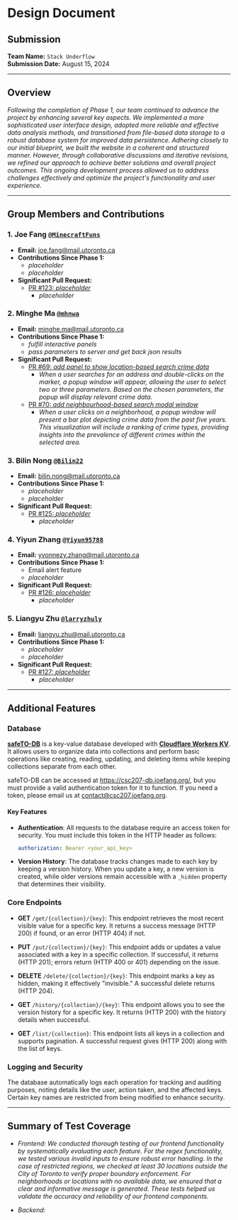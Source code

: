 # Design Document

## Submission

**Team Name:** `Stack Underflow`  
**Submission Date:** August 15, 2024

---

## Overview

*Following the completion of Phase 1, our team continued to advance the project by enhancing several key aspects. We implemented a more sophisticated user interface design, adopted more reliable and effective data analysis methods, and transitioned from file-based data storage to a robust database system for improved data persistence. 
Adhering closely to our initial blueprint, we built the website in a coherent and structured manner. However, through collaborative discussions and iterative revisions, we refined our approach to achieve better solutions and overall project outcomes. This ongoing development process allowed us to address challenges effectively and optimize the project's functionality and user experience.*

---

## Group Members and Contributions

### 1. Joe Fang [`@MinecraftFuns`](https://github.com/MinecraftFuns)

- **Email:** <joe.fang@mail.utoronto.ca>
- **Contributions Since Phase 1:**
  - *placeholder*
  - *placeholder*
- **Significant Pull Request:**
  - [PR #123: *placeholder*](https://github.com/MinecraftFuns/project/pull/123)
    - *placeholder*

### 2. Minghe Ma [`@mhnwa`](https://github.com/mhnwa)

- **Email:** <minghe.ma@mail.utoronto.ca>
- **Contributions Since Phase 1:**
  - *fulfill interactive panels*
  - *pass parameters to server and get back json results*
- **Significant Pull Request:**
  - [PR #69: *add panel to show location-based search crime data*](https://github.com/CSC207-2024/safeTO/pull/69)
    - *When a user searches for an address and double-clicks on the marker, a popup window will appear, allowing the user to select two or three parameters. Based on the chosen parameters, the popup will display relevant crime data.*
  - [PR #70: *add neighbourhood-based search modal window*](https://github.com/CSC207-2024/safeTO/pull/70)
    - *When a user clicks on a neighborhood, a popup window will present a bar plot depicting crime data from the past five years. This visualization will include a ranking of crime types, providing insights into the prevalence of different crimes within the selected area.*

### 3. Bilin Nong [`@Bilin22`](https://github.com/Bilin22)

- **Email:** <bilin.nong@mail.utoronto.ca>
- **Contributions Since Phase 1:**
  - *placeholder*
  - *placeholder*
- **Significant Pull Request:**
  - [PR #125: *placeholder*](https://github.com/Bilin22/project/pull/125)
    - *placeholder*

### 4. Yiyun Zhang [`@Yiyun95788`](https://github.com/Yiyun95788)

- **Email:** <yvonnezy.zhang@mail.utoronto.ca>
- **Contributions Since Phase 1:**
  - Email alert feature
  - *placeholder*
- **Significant Pull Request:**
  - [PR #126: *placeholder*](https://github.com/Yiyun95788/project/pull/126)
    - *placeholder*

### 5. Liangyu Zhu [`@larryzhuly`](https://github.com/larryzhuly)

- **Email:** <liangyu.zhu@mail.utoronto.ca>
- **Contributions Since Phase 1:**
  - *placeholder*
  - *placeholder*
- **Significant Pull Request:**
  - [PR #127: *placeholder*](https://github.com/larryzhuly/project/pull/127)
    - *placeholder*

---

## Additional Features

### Database

[**safeTO-DB**](database/README.md) is a key-value database developed with [**Cloudflare Workers KV**](https://developers.cloudflare.com/kv/). It allows users to organize data into collections and perform basic operations like creating, reading, updating, and deleting items while keeping collections separate from each other.

safeTO-DB can be accessed at <https://csc207-db.joefang.org/>, but you must provide a valid authentication token for it to function. If you need a token, please email us at <contact@csc207.joefang.org>.

#### Key Features

- **Authentication**: All requests to the database require an access token for security. You must include this token in the HTTP header as follows:

  ```yaml
  authorization: Bearer <your_api_key>
  ```

- **Version History**: The database tracks changes made to each key by keeping a version history. When you update a key, a new version is created, while older versions remain accessible with a `_hidden` property that determines their visibility.

### Core Endpoints

- **GET** `/get/{collection}/{key}`: This endpoint retrieves the most recent visible value for a specific key. It returns a success message (HTTP 200) if found, or an error (HTTP 404) if not.

- **PUT** `/put/{collection}/{key}`: This endpoint adds or updates a value associated with a key in a specific collection. If successful, it returns (HTTP 201); errors return (HTTP 400 or 401) depending on the issue.

- **DELETE** `/delete/{collection}/{key}`: This endpoint marks a key as hidden, making it effectively "invisible." A successful delete returns (HTTP 204).

- **GET** `/history/{collection}/{key}`: This endpoint allows you to see the version history for a specific key. It returns (HTTP 200) with the history details when successful.

- **GET** `/list/{collection}`: This endpoint lists all keys in a collection and supports pagination. A successful request gives (HTTP 200) along with the list of keys.

### Logging and Security

The database automatically logs each operation for tracking and auditing purposes, noting details like the user, action taken, and the affected keys. Certain key names are restricted from being modified to enhance security.

---

## Summary of Test Coverage

- *Frontend: We conducted thorough testing of our frontend functionality by systematically evaluating each feature. For the regex functionality, we tested various invalid inputs to ensure robust error handling. In the case of restricted regions, we checked at least 30 locations outside the City of Toronto to verify proper boundary enforcement. For neighborhoods or locations with no available data, we ensured that a clear and informative message is generated. These tests helped us validate the accuracy and reliability of our frontend components.*


- *Backend:*
